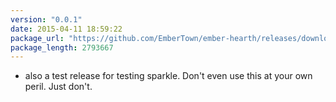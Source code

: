 ```yaml
---
version: "0.0.1"
date: 2015-04-11 18:59:22
package_url: "https://github.com/EmberTown/ember-hearth/releases/download/0.0.2/Ember.Hearth.app.zip"
package_length: 2793667
---
```

- also a test release for testing sparkle. Don't even use this at your own peril. Just don't.
